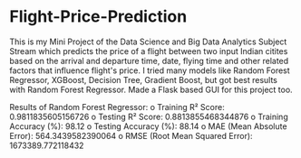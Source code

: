 # Flight-Price-Prediction

This is my Mini Project of the Data Science and Big Data Analytics Subject Stream which predicts the price of a flight between two input Indian citites based on the arrival and departure time, date, flying time and other related factors that influence flight's price. I tried many models like Random Forest Regressor, XGBoost, Decision Tree, Gradient Boost, but got best results with Random Forest Regressor. Made a Flask based GUI for this project too.

Results of Random Forest Regressor:
o Training R² Score: 0.9811835605156726
o Testing R² Score: 0.8813855468344876
o Training Accuracy (%): 98.12
o Testing Accuracy (%): 88.14
o MAE (Mean Absolute Error): 564.3439582390064
o RMSE (Root Mean Squared Error): 1673389.772118432
